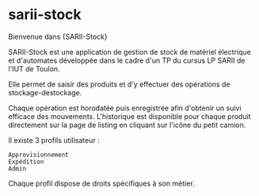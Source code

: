 # sarii-stock

Bienvenue dans {SARII-Stock}

SARII-Stock est une application de gestion de stock de matériel électrique et d'automates développée dans le cadre d'un TP du cursus LP SARII de l'IUT de Toulon.

Elle permet de saisir des produits et d'y effectuer des opérations de stockage-destockage.

Chaque opération est horodatée puis enregistrée afin d'obtenir un suivi efficace des mouvements. L'historique est disponible pour chaque produit directement sur la page de listing en cliquant sur l'icône du petit camion.

Il existe 3 profils utilisateur :

    Approvisionnement
    Expédition
    Admin

Chaque profil dispose de droits spécifiques à son métier.
